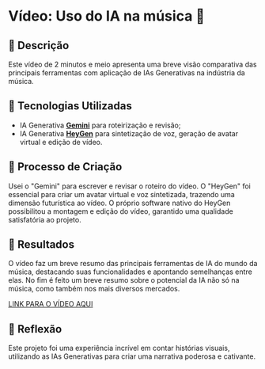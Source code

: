 # Vídeo: Uso do IA na música 🎥

## 📒 Descrição
Este vídeo de 2 minutos e meio apresenta uma breve visão comparativa das principais ferramentas com aplicação de IAs Generativas na indústria da música.

## 🤖 Tecnologias Utilizadas
- IA Generativa **[Gemini](https://gemini.google.com)** para roteirização e revisão;
- IA Generativa **[HeyGen](https://www.heygen.com)** para sintetização de voz, geração de avatar virtual e edição de vídeo.

## 🧐 Processo de Criação
Usei o "Gemini" para escrever e revisar o roteiro do vídeo. O "HeyGen" foi essencial para criar um avatar virtual e voz sintetizada, trazendo uma dimensão futurística ao vídeo. O próprio software nativo do HeyGen possibilitou a montagem e edição do vídeo, garantido uma qualidade satisfatória ao projeto.

## 🚀 Resultados
O vídeo faz um breve resumo das principais ferramentas de IA do mundo da música, destacando suas funcionalidades e apontando semelhanças entre elas. No fim é feito um breve resumo sobre o potencial da IA não só na música, como também nos mais diversos mercados.

[LINK PARA O VÍDEO AQUI]()

## 💭 Reflexão
Este projeto foi uma experiência incrível em contar histórias visuais, utilizando as IAs Generativas para criar uma narrativa poderosa e cativante.
